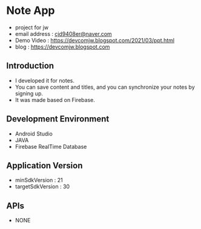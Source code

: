 # Note App
- project for jw <br />
- email address : cjd9408er@naver.com <br />
- Demo Video : https://devcomjw.blogspot.com/2021/03/ppt.html <br />
- blog : https://devcomjw.blogspot.com <br />

## Introduction
- I developed it for notes.
- You can save content and titles, and you can synchronize your notes by signing up.
- It was made based on Firebase.

## Development Environment
- Android Studio 
- JAVA
- Firebase RealTime Database

## Application Version
- minSdkVersion : 21
- targetSdkVersion : 30

## APIs
- NONE

